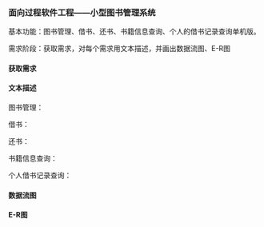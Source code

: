 ### 面向过程软件工程——小型图书管理系统

基本功能：图书管理、借书、还书、书籍信息查询、个人的借书记录查询单机版。

需求阶段：获取需求，对每个需求用文本描述，并画出数据流图、E-R图



#### 获取需求



#### 文本描述

图书管理：

借书：

还书：

书籍信息查询：

个人借书记录查询：



#### 数据流图





#### E-R图

